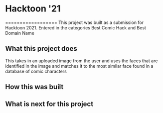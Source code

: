 # Hacktoon '21
==================
This project was built as a submission for Hacktoon 2021. Entered in the categories Best Comic Hack and Best Domain Name

## What this project does
This takes in an uploaded image from the user and uses the faces that are identified in the image and matches it to the most similar face found in a database of comic characters 
## How this was built

## What is next for this project


<!--- Color Pallette
#FFFFFC -> white
#F9C22E -> yellow
#B71118 -> red
#A8F9FF -> light blue
#53B3CB -> ocean blue
#0C090D -> black
>

 
